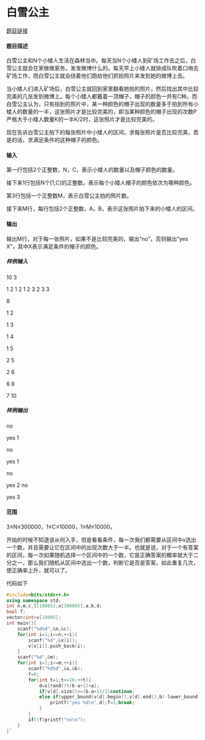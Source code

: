 # 白雪公主

[题目链接](http://10.220.121.203/judge/problem.php?cid=1097\&pid=4)

#### 题目描述

白雪公主和N个小矮人生活在森林当中。每天当N个小矮人到矿场工作去之后，白雪公主就会在家做做家务，发发微博什么的。每天早上小矮人就排成队吹着口哨去矿场工作，而白雪公主就会绕着他们跑给他们抓拍照片来发到她的微博上去。

当小矮人们进入矿场后，白雪公主就回到家里翻看她拍的照片，然后找出其中比较完美的几张发到微博上。每个小矮人都戴着一顶帽子，帽子的颜色一共有C种。而白雪公主认为，只有拍到的照片中，某一种颜色的帽子出现的数量多于拍到所有小矮人的数量的一半，这张照片才是比较完美的，即当某种颜色的帽子出现的次数P严格大于小矮人数量K的一半K/2时，这张照片才是比较完美的。

现在告诉白雪公主拍下的每张照片中小矮人的区间，求每张照片是否比较完美，若是的话，求满足条件的这种帽子的颜色。

#### 输入

第一行包括2个正整数，N，C，表示小矮人的数量以及帽子颜色的数量。

接下来1行包括N个\[1,C]的正整数，表示每个小矮人帽子的颜色依次为哪种颜色。

第3行包括一个正整数M，表示白雪公主拍的照片数。

接下来M行，每行包括2个正整数，A，B，表示这张照片拍下来的小矮人的区间。

#### 输出

输出M行，对于每一张照片，如果不是比较完美的，输出“no”，否则输出“yes X”，其中X表示满足条件的帽子的颜色。

##### 样例输入

10 3

1 2 1 2 1 2 3 2 3 3

8

1 2

1 3

1 4

1 5

2 5

2 6

6 9

7 10

##### 样例输出

no

yes 1

no

yes 1

no

yes 2
no

yes 3

#### 范围

3≤N≤300000，1≤C≤10000，1≤M≤10000。

开始的时候不知道该从何入手，但是看看条件，每一次我们都需要从区间中x选出一个数，并且需要让它在区间中的出现次数大于一半。也就是说，对于一个有答案的区间，每一次如果随机选择一个区间中的一个数，它是正确答案的概率就大于二分之一，那么我们随机从区间中选出一个数，判断它是否是答案，如此重复几次，使正确率上升，就可以了。

代码如下

```cpp
#include<bits/stdc++.h>
using namespace std;
int n,m,c,l[10005],x[300005],a,b,d;
bool f;
vector<int>v[10005];
int main(){
    scanf("%d%d",&n,&c);
    for(int i=1;i<=n;++i){
        scanf("%d",&x[i]);
        v[x[i]].push_back(i);
    }
    scanf("%d",&m);
    for(int i=1;i<=m;++i){
        scanf("%d%d",&a,&b);
        f=0;
        for(int t=1;t<=16;++t){
            d=x[rand()%(b-a+1)+a];
            if(v[d].size()<=(b-a+1)/2)continue;
            else if(upper_bound(v[d].begin(),v[d].end(),b)-lower_bound(v[d].begin(),v[d].end(),a)>(b-a+1)/2){
                printf("yes %d\n",d);f=1;break;
            }
        }
        if(!f)printf("no\n");
    }
}`
```

